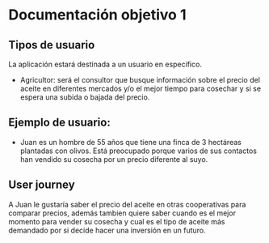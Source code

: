 # Documentación objetivo 1

## Tipos de usuario

La aplicación estará destinada a un usuario en especifico.
- Agricultor: será el consultor que busque información sobre el precio del aceite en diferentes mercados y/o el mejor tiempo para cosechar y si se espera una subida o bajada del precio.

## Ejemplo de usuario:

- Juan es un hombre de 55 años que tiene una finca de 3 hectáreas plantadas con olivos. Está preocupado porque varios de sus contactos han vendido su cosecha por un precio diferente al suyo.

## User journey

A Juan le gustaría saber el precio del aceite en otras cooperativas para comparar precios, además tambien quiere saber cuando es el mejor momento para vender su cosecha y cual es el tipo de aceite más demandado por si decide hacer una inversión en un futuro.
